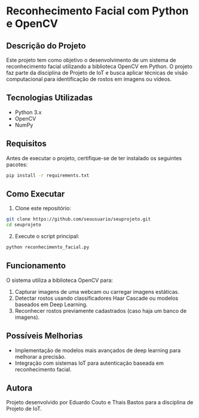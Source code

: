 # Reconhecimento Facial com Python e OpenCV

## Descrição do Projeto
Este projeto tem como objetivo o desenvolvimento de um sistema de reconhecimento facial utilizando a biblioteca OpenCV em Python. O projeto faz parte da disciplina de Projeto de IoT e busca aplicar técnicas de visão computacional para identificação de rostos em imagens ou vídeos.

## Tecnologias Utilizadas
- Python 3.x
- OpenCV
- NumPy

## Requisitos
Antes de executar o projeto, certifique-se de ter instalado os seguintes pacotes:

```bash
pip install -r requirements.txt
```

## Como Executar
1. Clone este repositório:

```bash
git clone https://github.com/seuusuario/seuprojeto.git
cd seuprojeto
```

2. Execute o script principal:

```bash
python reconhecimento_facial.py
```

## Funcionamento
O sistema utiliza a biblioteca OpenCV para:
1. Capturar imagens de uma webcam ou carregar imagens estáticas.
2. Detectar rostos usando classificadores Haar Cascade ou modelos baseados em Deep Learning.
3. Reconhecer rostos previamente cadastrados (caso haja um banco de imagens).

## Possíveis Melhorias
- Implementação de modelos mais avançados de deep learning para melhorar a precisão.
- Integração com sistemas IoT para autenticação baseada em reconhecimento facial.

## Autora
Projeto desenvolvido por Eduardo Couto e Thais Bastos para a disciplina de Projeto de IoT.


